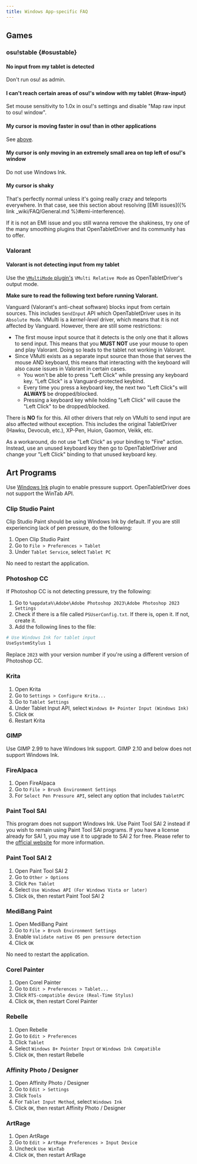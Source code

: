 ```yaml
---
title: Windows App-specific FAQ
---
```


## Games

### osu!stable {#osustable}

#### No input from my tablet is detected

Don't run osu! as admin.

#### I can't reach certain areas of osu!'s window with my tablet {#raw-input}

Set mouse sensitivity to 1.0x in osu!'s settings and disable "Map raw input to osu! window".

#### My cursor is moving faster in osu! than in other applications

See [above](#raw-input).

#### My cursor is only moving in an extremely small area on top left of osu!'s window

Do not use Windows Ink.

#### My cursor is shaky

That's perfectly normal unless it's going really crazy and teleports everywhere. In that case, see this section about resolving [EMI issues]({% link _wiki/FAQ/General.md %}#emi-interference).

If it is not an EMI issue and you still wanna remove the shakiness, try one of the many smoothing plugins that OpenTabletDriver and its community has to offer.

### Valorant

#### Valorant is not detecting input from my tablet

Use the [`VMultiMode` plugin's](https://github.com/X9VoiD/VoiDPlugins/wiki/VMultiMode) `VMulti Relative Mode` as OpenTabletDriver's output mode.

**Make sure to read the following text before running Valorant.**

Vanguard (Valorant's anti-cheat software) blocks input from certain sources. This includes `SendInput` API which OpenTabletDriver uses in its `Absolute Mode`. VMulti is a *kernel-level* driver, which means that it is not affected by Vanguard. However, there are still some restrictions:

- The first mouse input source that it detects is the only one that it allows to send input. This means that you **MUST NOT** use your mouse to open and play Valorant. Doing so leads to the tablet not working in Valorant.
- Since VMulti exists as a separate input source than those that serves the mouse AND keyboard, this means that interacting with the keyboard will also cause issues in Valorant in certain cases.
    - You won't be able to press "Left Click" while pressing any keyboard key. "Left Click" is a Vanguard-protected keybind.
    - Every time you press a keyboard key, the next two "Left Click"s will **ALWAYS** be dropped/blocked.
    - Pressing a keyboard key while holding "Left Click" will cause the "Left Click" to be dropped/blocked.

There is **NO** fix for this. All other drivers that rely on VMulti to send input are also affected without exception. This includes the original TabletDriver (Hawku, Devocub, etc.), XP-Pen, Huion, Gaomon, Veikk, etc.

As a workaround, do not use "Left Click" as your binding to "Fire" action. Instead, use an unused keyboard key then go to OpenTabletDriver and change your "Left Click" binding to that unused keyboard key.

## Art Programs

Use [Windows Ink](https://github.com/X9VoiD/VoiDPlugins/wiki/WindowsInk) plugin to enable pressure support.
OpenTabletDriver does not support the WinTab API.

### Clip Studio Paint

Clip Studio Paint should be using Windows Ink by default. If you are still experiencing lack of pen
pressure, do the following:

1. Open Clip Studio Paint
2. Go to `File > Preferences > Tablet`
3. Under `Tablet Service`, select `Tablet PC`

No need to restart the application.

### Photoshop CC

If Photoshop CC is not detecting pressure, try the following:

1. Go to `%appdata%\Adobe\Adobe Photoshop 2023\Adobe Photoshop 2023 Settings`
2. Check if there is a file called `PSUserConfig.txt`. If there is, open it. If not, create it.
3. Add the following lines to the file:

```sh
# Use Windows Ink for tablet input
UseSystemStylus 1
```

Replace `2023` with your version number if you're using a different version of Photoshop CC.

### Krita

1. Open Krita
2. Go to `Settings > Configure Krita...`
3. Go to `Tablet Settings`
4. Under Tablet Input API, select `Windows 8+ Pointer Input (Windows Ink)`
5. Click `OK`
6. Restart Krita

### GIMP

Use GIMP 2.99 to have Windows Ink support. GIMP 2.10 and below does not support Windows Ink.

### FireAlpaca

1. Open FireAlpaca
2. Go to `File > Brush Environment Settings`
3. For `Select Pen Pressure API`, select any option that includes `TabletPC`

### Paint Tool SAI

This program does not support Windows Ink. Use Paint Tool SAI 2 instead if you wish to remain using
Paint Tool SAI programs. If you have a license already for SAI 1, you may use it to upgrade to SAI
2 for free. Please refer to the [official website](https://www.systemax.jp/en/sai/devdept.html)
for more information.

### Paint Tool SAI 2

1. Open Paint Tool SAI 2
2. Go to `Other > Options`
3. Click `Pen Tablet`
4. Select `Use Windows API (For Windows Vista or later)`
5. Click `Ok`, then restart Paint Tool SAI 2

### MediBang Paint

1. Open MediBang Paint
2. Go to `File > Brush Environment Settings`
3. Enable `Validate native OS pen pressure detection`
4. Click `OK`

No need to restart the application.

### Corel Painter

1. Open Corel Painter
2. Go to `Edit > Preferences > Tablet...`
3. Click `RTS-compatible device (Real-Time Stylus)`
4. Click `OK`, then restart Corel Painter

### Rebelle

1. Open Rebelle
2. Go to `Edit > Preferences`
3. Click `Tablet`
4. Select `Windows 8+ Pointer Input` or `Windows Ink Compatible`
5. Click `OK`, then restart Rebelle

### Affinity Photo / Designer

1. Open Affinity Photo / Designer
2. Go to `Edit > Settings`
3. Click `Tools`
4. For `Tablet Input Method`, select `Windows Ink`
5. Click `OK`, then restart Affinity Photo / Designer

### ArtRage

1. Open ArtRage
2. Go to `Edit > ArtRage Preferences > Input Device`
3. Uncheck `Use WinTab`
4. Click `OK`, then restart ArtRage
